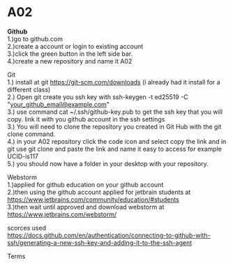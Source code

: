 # A02

**Github**<br>
1.)go to github.com<br>
2.)create a account or login to existing account<br>
3.)click the green button in the left side bar.<br>
4.)create a new repository and name it A02<br>

Git<br>
1.) install at git https://git-scm.com/downloads (i already had it install for a different class)<br>
2.) Open git create you ssh key with ssh-keygen -t ed25519 -C "your_github_email@example.com"<br>
3.) use command cat ~/.ssh/github-key.pub to get the ssh key that you will copy. link it with you github account in the ssh settings<br>
3.) You will need to clone the repository you created in Git Hub with the git clone command.<br>
4.) in your A02 repository click the code icon and select copy the link and in git use git clone and paste the link and name it easy to access for example UCID-is117<br>
5.) you should now have a folder in your desktop with your repository.<br>

Webstorm<br>
1.)applied for github education on your github account<br>
2.)then using the github account applied for jetbrain students at https://www.jetbrains.com/community/education/#students <br>
3.)then wait until approved and download webstorm at https://www.jetbrains.com/webstorm/<br>

scorces used<br>
https://docs.github.com/en/authentication/connecting-to-github-with-ssh/generating-a-new-ssh-key-and-adding-it-to-the-ssh-agent<br>

Terms<br>
